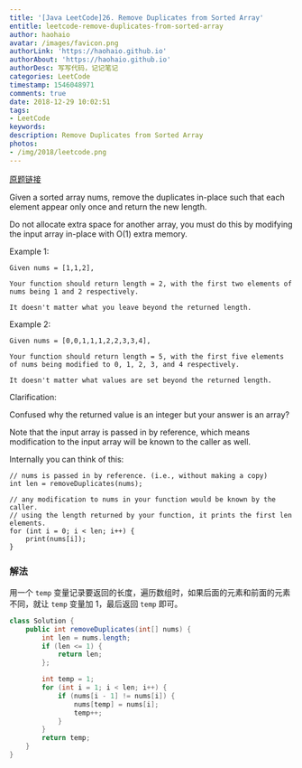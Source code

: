 ```yaml
---
title: '[Java LeetCode]26. Remove Duplicates from Sorted Array'
entitle: leetcode-remove-duplicates-from-sorted-array
author: haohaio
avatar: /images/favicon.png
authorLink: 'https://haohaio.github.io'
authorAbout: 'https://haohaio.github.io'
authorDesc: 写写代码，记记笔记
categories: LeetCode
timestamp: 1546048971
comments: true
date: 2018-12-29 10:02:51
tags:
- LeetCode
keywords:
description: Remove Duplicates from Sorted Array
photos:
- /img/2018/leetcode.png
---
```


[原题链接](https://leetcode.com/problems/remove-duplicates-from-sorted-array/)

Given a sorted array nums, remove the duplicates in-place such that each element appear only once and return the new length.

Do not allocate extra space for another array, you must do this by modifying the input array in-place with O(1) extra memory.

Example 1:

```code
Given nums = [1,1,2],

Your function should return length = 2, with the first two elements of nums being 1 and 2 respectively.

It doesn't matter what you leave beyond the returned length.
```

Example 2:

```code
Given nums = [0,0,1,1,1,2,2,3,3,4],

Your function should return length = 5, with the first five elements of nums being modified to 0, 1, 2, 3, and 4 respectively.

It doesn't matter what values are set beyond the returned length.
```

Clarification:

Confused why the returned value is an integer but your answer is an array?

Note that the input array is passed in by reference, which means modification to the input array will be known to the caller as well.

Internally you can think of this:

```code
// nums is passed in by reference. (i.e., without making a copy)
int len = removeDuplicates(nums);

// any modification to nums in your function would be known by the caller.
// using the length returned by your function, it prints the first len elements.
for (int i = 0; i < len; i++) {
    print(nums[i]);
}
```

### 解法

用一个 `temp` 变量记录要返回的长度，遍历数组时，如果后面的元素和前面的元素不同，就让 `temp` 变量加 1，最后返回 `temp` 即可。

```java
class Solution {
    public int removeDuplicates(int[] nums) {
        int len = nums.length;
        if (len <= 1) {
            return len;
        };

        int temp = 1;
        for (int i = 1; i < len; i++) {
            if (nums[i - 1] != nums[i]) {
                nums[temp] = nums[i];
                temp++;
            }
        }
        return temp;
    }
}
```